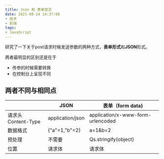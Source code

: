 ```yaml
---
title: Json 和 表单提交
date: 2021-08-24 14:37:08
- 技术
- 前端
tags:
- JavaScript
---
```


研究了一下关于post请求时候发送参数的两种方式，**表单形式**和**JSON**形式。

两者最明显的区别还是在于

- 传参的时候需要转换
- 在控制台上呈现不同

## 两者不同与相同点

|                     | JSON             | 表单（form data)                  |
| ------------------- | ---------------- | --------------------------------- |
| 请求头 Content-Type | application/json | application/x-www-form-urlencoded |
| 数据格式            | {"a"=1,"b"=2}    | a=1&b=2                           |
| 预处理              | 不需要           | Qs.stringify(object)              |
| 位置                | 请求体           | 请求体                            |

<!--more-->


